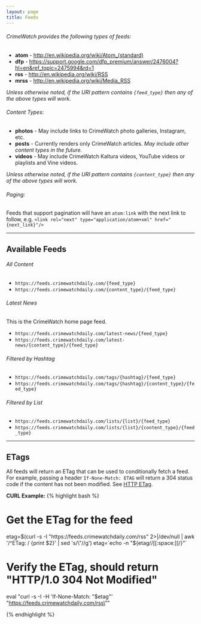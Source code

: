 ```yaml
---
layout: page
title: Feeds
---
```



###### CrimeWatch provides the following types of feeds:

+ __atom__ - http://en.wikipedia.org/wiki/Atom_(standard)
+ __dfp__ - https://support.google.com/dfp_premium/answer/2476004?hl=en&ref_topic=2475994&rd=1
+ __rss__ - http://en.wikipedia.org/wiki/RSS
+ __mrss__ - http://en.wikipedia.org/wiki/Media_RSS

*Unless otherwise noted, if the URI pattern contains `{feed_type}` then any of the above types will work.*


###### Content Types:

+ __photos__ - May include links to CrimeWatch photo galleries, Instagram, etc.
+ __posts__ - Currently renders only CrimeWatch articles.  *May include other content types in the future.*
+ __videos__ - May include CrimeWatch Kaltura videos, YouTube videos or playlists and Vine videos.

*Unless otherwise noted, if the URI pattern contains `{content_type}` then any of the above types will work.*


###### Paging:

Feeds that support pagination will have an `atom:link` with the next link to follow, e.g.
`<link rel="next" type="application/atom+xml" href="{next_link}"/>`



***



## Available Feeds


###### All Content
+ `https://feeds.crimewatchdaily.com/{feed_type}`
+ `https://feeds.crimewatchdaily.com/{content_type}/{feed_type}`


###### Latest News
This is the CrimeWatch home page feed.

+ `https://feeds.crimewatchdaily.com/latest-news/{feed_type}`
+ `https://feeds.crimewatchdaily.com/latest-news/{content_type}/{feed_type}`


###### Filtered by Hashtag
+ `https://feeds.crimewatchdaily.com/tags/{hashtag}/{feed_type}`
+ `https://feeds.crimewatchdaily.com/tags/{hashtag}/{content_type}/{feed_type}`


###### Filtered by List
+ `https://feeds.crimewatchdaily.com/lists/{list}/{feed_type}`
+ `https://feeds.crimewatchdaily.com/lists/{list}/{content_type}/{feed_type}`



***



## ETags

All feeds will return an ETag that can be used to conditionally fetch a feed.  For example,
passing a header `If-None-Match: ETAG` will return a 304 status code if the content has not
been modified.  See [HTTP ETag](http://en.wikipedia.org/wiki/HTTP_ETag).

__CURL Example:__
{% highlight bash %}
# Get the ETag for the feed
etag=$(curl -s -I "https://feeds.crimewatchdaily.com/rss" 2>|/dev/null | awk '/^ETag: / {print $2}' | sed 's/\"//g')
etag=`echo -n "${etag//[[:space:]]/}"`

# Verify the ETag, should return "HTTP/1.0 304 Not Modified"
eval "curl -s -I -H 'If-None-Match: \"$etag\"' \"https://feeds.crimewatchdaily.com/rss\""


{% endhighlight %}
